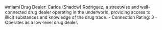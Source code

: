 #miami 
Drug Dealer: Carlos (Shadow) Rodriguez, a streetwise and well-connected drug dealer operating in the underworld, providing access to illicit substances and knowledge of the drug trade. - Connection Rating: 3 - Operates as a low-level drug dealer.
